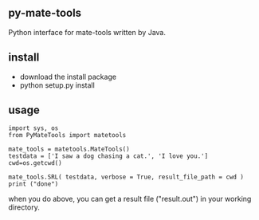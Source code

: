 ## py-mate-tools
Python interface for mate-tools written by Java.

## install
* download the install package
* python setup.py install


## usage

	import sys, os
	from PyMateTools import matetools

	mate_tools = matetools.MateTools()
	testdata = ['I saw a dog chasing a cat.', 'I love you.']
	cwd=os.getcwd()

	mate_tools.SRL( testdata, verbose = True, result_file_path = cwd )
	print ("done")
when you do above, you can get a result file ("result.out") in your working directory. 
